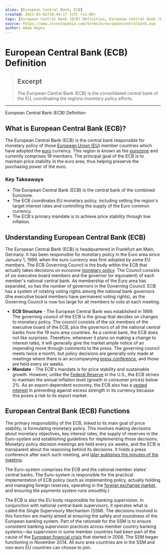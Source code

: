 ```yaml
---
alias: [European Central Bank, ECB]
created: 2021-03-02T19:44:17 (UTC +11:00)
tags: [European Central Bank (ECB) Definition, European Central Bank (ECB) Definition]
source: https://www.investopedia.com/terms/e/europeancentralbank.asp
author: Adam Hayes
---
```


# European Central Bank (ECB) Definition

> ## Excerpt
> The European Central Bank (ECB) is the consolidated central bank of the EU, coordinating the regions monetary policy efforts.

---

European Central Bank (ECB) Definition
## What is European Central Bank (ECB)?

The European Central Bank (ECB) is the central bank responsible for monetary policy of those [European Union (EU)](https://www.investopedia.com/terms/e/europeanunion.asp) member countries which have adopted the [euro](https://www.investopedia.com/terms/e/euro.asp) currency. This region is known as the [eurozone](https://www.investopedia.com/terms/e/eurozone.asp) and currently comprises 19 members. The principal goal of the ECB is to maintain price stability in the euro area, thus helping preserve the purchasing power of the euro.

### Key Takeaways

-   The European Central Bank (ECB) is the central bank of the combined Eurozone.
-   The ECB coordinates EU monetary policy, including setting the region's target interest rates and controlling the supply of the Euro common currency.
-   The ECB's primary mandate is to achieve price stability through low inflation.

## Understanding European Central Bank (ECB)

The European Central Bank (ECB) is headquartered in Frankfurt am Main, Germany. It has been responsible for monetary policy in the Euro area since January 1, 1999, when the euro currency was first adopted by some EU members. The ECB Governing Council is the body within the ECB that actually takes decisions on eurozone [monetary policy](https://www.investopedia.com/terms/m/monetarypolicy.asp). The Council consists of six executive board members and the governor (or equivalent) of each member's national central bank. As membership of the Euro area has expanded, so has the number of governors in the Governing Council. ECB has a system of rotating voting rights among the national bank governors (the executive board members have permanent voting rights), as the Governing Council is now too large for all members to vote at each meeting.

-   **ECB Structure** - The European Central Bank was established in 1999. The governing council of the ECB is the group that decides on changes to monetary policy. The council consists of the six members of the executive board of the ECB, plus the governors of all the national central banks from the 19 euro area countries. As a central bank, the ECB does not like surprises. Therefore, whenever it plans on making a change to interest rates, it will generally give the market ample notice of an impending move through comments to the press. The governing council meets twice a month, but policy decisions are generally only made at meetings where there is an accompanying [press conference](https://www.investopedia.com/terms/p/press-conference.asp), and those are held every six weeks.
-   **Mandate** - The ECB's mandate is for price stability and sustainable growth. However, unlike the [Federal Reserve](https://www.investopedia.com/terms/f/federalreservesystem.asp) in the U.S., the ECB strives to maintain the annual inflation level (growth in consumer prices) below 2%. As an export-dependent economy, the ECB also has a [vested interest](https://www.investopedia.com/terms/v/vestedinterest.asp) in preventing against excess strength in its currency because this poses a risk to its export market.

## European Central Bank (ECB) Functions

The primary responsibility of the ECB, linked to its main goal of price stability, is formulating monetary policy. This involves making decisions about monetary objectives, key interest rates, the supply of reserves in the Euro-system and establishing guidelines for implementing those decisions. Monetary policy decision meetings are held every six weeks, and the ECB is transparent about the reasoning behind its decisions. It holds a press conference after each such meeting, and [later publishes the minutes of the meeting](https://www.investopedia.com/terms/e/ecbannouncement.asp).

The Euro-system comprises the ECB and the national member states' central banks. The Euro-system is responsible for the practical implementation of ECB policy (such as implementing policy, actually holding and managing foreign reserves, operating in the [foreign exchange market](https://www.investopedia.com/terms/forex/f/foreign-exchange-markets.asp), and ensuring the payments system runs smoothly.)

The ECB is also the EU body responsible for banking supervision. In conjunction with national central bank supervisors, it operates what is called the Single Supervisory Mechanism (SSM). The decisions involved in this function are mainly aimed at ensuring the safety and soundness of the European banking system. Part of the rationale for the SSM is to ensure consistent banking supervision practices across member country banking systems—lax supervision in some member countries had been part of the cause of the [European financial crisis](https://www.investopedia.com/terms/e/european-sovereign-debt-crisis.asp) that started in 2008. The SSM began functioning in November 2014. All euro area countries are in the SSM and non-euro EU countries can choose to join.
